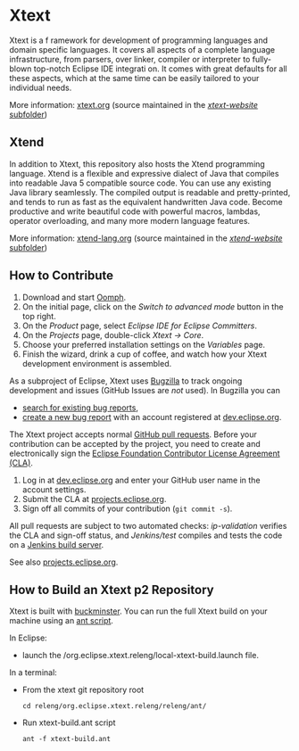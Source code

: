 # Xtext 

Xtext is a f ramework for development of programming languages and domain specific languages. It covers all aspects of a complete language infrastructure, from parsers, over linker, compiler or interpreter to fully-blown top-notch Eclipse IDE integrati on. It comes with great defaults for all these aspects, which at the same time can be easily tailored to your individual needs.
 
More information: [xtext.org](http://xtext.org) (source maintained in the [*xtext-website* subfolder](xtext-website/))

## Xtend
 
In addition to Xtext, this repository also hosts the Xtend programming language. Xtend is a flexible and expressive dialect of Java that compiles into readable Java 5 compatible source code. You can use any existing Java library seamlessly. The compiled output is readable and pretty-printed, and tends to run as fast as the equivalent handwritten Java code. Become productive and write beautiful code with powerful macros, lambdas, operator overloading, and many more modern language features.

More information: [xtend-lang.org](http://xtend-lang.org) (source maintained in the [*xtend-website* subfolder](xtend-website/))

## How to Contribute

1. Download and start [Oomph](https://wiki.eclipse.org/Eclipse_Oomph_Installer).
2. On the initial page, click on the *Switch to advanced mode* button in the top right.
3. On the *Product* page, select *Eclipse IDE for Eclipse Committers*.
4. On the *Projects* page, double-click *Xtext &rarr; Core*.
5. Choose your preferred installation settings on the *Variables* page.
6. Finish the wizard, drink a cup of coffee, and watch how your Xtext development environment is assembled.

As a subproject of Eclipse, Xtext uses [Bugzilla](https://bugs.eclipse.org/bugs/) to track ongoing development and issues (GitHub Issues are *not* used). In Bugzilla you can

- [search for existing bug reports](https://bugs.eclipse.org/bugs/buglist.cgi?product=TMF&product=Xtend),
- [create a new bug report](https://bugs.eclipse.org/bugs/enter_bug.cgi?product=TMF) with an account registered at [dev.eclipse.org](https://dev.eclipse.org/site_login/createaccount.php).

The Xtext project accepts normal [GitHub pull requests](https://help.github.com/categories/collaborating/). Before your contribution can be accepted by the project, you need to create and electronically sign the [Eclipse Foundation Contributor License Agreement (CLA)](http://www.eclipse.org/legal/CLA.php).

1. Log in at [dev.eclipse.org](https://dev.eclipse.org/site_login/createaccount.php) and enter your GitHub user name in the account settings.
2. Submit the CLA at [projects.eclipse.org](https://projects.eclipse.org/user/login/sso).
3. Sign off all commits of your contribution (`git commit -s`).

All pull requests are subject to two automated checks: *ip-validation* verifies the CLA and sign-off status, and *Jenkins/test* compiles and tests the code on a [Jenkins build server](https://xtext-builds.itemis.de/jenkins/job/xtext-pull-request-verifier/).

See also [projects.eclipse.org](http://projects.eclipse.org/projects/modeling.tmf.xtext/developer).

## How to Build an Xtext p2 Repository

Xtext is built with [buckminster](http://wiki.eclipse.org/index.php/Buckminster_Project). You can run the full Xtext build on your machine using an [ant script](releng/org.eclipse.xtext.releng/releng/ant/xtext-build.ant).

In Eclipse:
 - launch the /org.eclipse.xtext.releng/local-xtext-build.launch file.

In a terminal:
 - From the xtext git repository root
   
   ```cd releng/org.eclipse.xtext.releng/releng/ant/```
 - Run xtext-build.ant script
   
   ```ant -f xtext-build.ant ```
